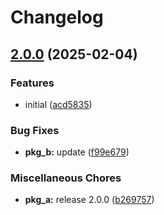 # Changelog

## [2.0.0](https://github.com/neymanushka/monotest/compare/pkg_b-v1.0.0...pkg_b-v2.0.0) (2025-02-04)


### Features

* initial ([acd5835](https://github.com/neymanushka/monotest/commit/acd58357ebba42c00135c20d35b51e127fc5f9d2))


### Bug Fixes

* **pkg_b:** update ([f99e679](https://github.com/neymanushka/monotest/commit/f99e6792f507eabfc595cf57b7ecdbe252a76078))


### Miscellaneous Chores

* **pkg_a:** release 2.0.0 ([b269757](https://github.com/neymanushka/monotest/commit/b269757b6e522ad04484fb347fadbf47fdd4af67))
